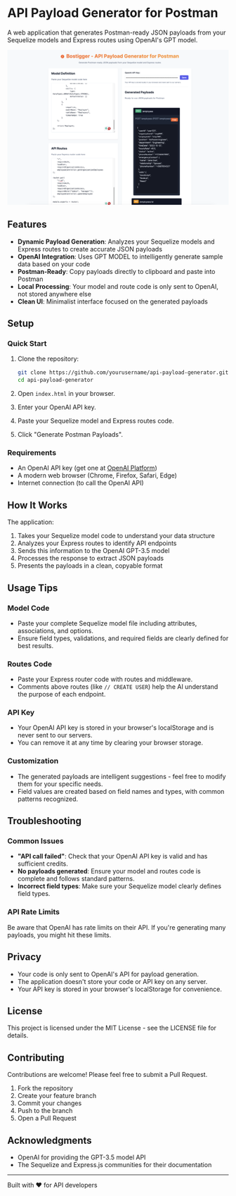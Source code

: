 # API Payload Generator for Postman

A web application that generates Postman-ready JSON payloads from your Sequelize models and Express routes using OpenAI's GPT model.

![App Screenshot](screenshot.png)

## Features

- **Dynamic Payload Generation**: Analyzes your Sequelize models and Express routes to create accurate JSON payloads
- **OpenAI Integration**: Uses GPT MODEL to intelligently generate sample data based on your code
- **Postman-Ready**: Copy payloads directly to clipboard and paste into Postman
- **Local Processing**: Your model and route code is only sent to OpenAI, not stored anywhere else
- **Clean UI**: Minimalist interface focused on the generated payloads

## Setup

### Quick Start

1. Clone the repository:
   ```bash
   git clone https://github.com/yourusername/api-payload-generator.git
   cd api-payload-generator
   ```

2. Open `index.html` in your browser.

3. Enter your OpenAI API key.

4. Paste your Sequelize model and Express routes code.

5. Click "Generate Postman Payloads".

### Requirements

- An OpenAI API key (get one at [OpenAI Platform](https://platform.openai.com/))
- A modern web browser (Chrome, Firefox, Safari, Edge)
- Internet connection (to call the OpenAI API)

## How It Works

The application:

1. Takes your Sequelize model code to understand your data structure
2. Analyzes your Express routes to identify API endpoints
3. Sends this information to the OpenAI GPT-3.5 model
4. Processes the response to extract JSON payloads
5. Presents the payloads in a clean, copyable format

## Usage Tips

### Model Code

- Paste your complete Sequelize model file including attributes, associations, and options.
- Ensure field types, validations, and required fields are clearly defined for best results.

### Routes Code

- Paste your Express router code with routes and middleware.
- Comments above routes (like `// CREATE USER`) help the AI understand the purpose of each endpoint.

### API Key

- Your OpenAI API key is stored in your browser's localStorage and is never sent to our servers.
- You can remove it at any time by clearing your browser storage.

### Customization

- The generated payloads are intelligent suggestions - feel free to modify them for your specific needs.
- Field values are created based on field names and types, with common patterns recognized.

## Troubleshooting

### Common Issues

- **"API call failed"**: Check that your OpenAI API key is valid and has sufficient credits.
- **No payloads generated**: Ensure your model and routes code is complete and follows standard patterns.
- **Incorrect field types**: Make sure your Sequelize model clearly defines field types.

### API Rate Limits

Be aware that OpenAI has rate limits on their API. If you're generating many payloads, you might hit these limits.

## Privacy

- Your code is only sent to OpenAI's API for payload generation.
- The application doesn't store your code or API key on any server.
- Your API key is stored in your browser's localStorage for convenience.

## License

This project is licensed under the MIT License - see the LICENSE file for details.

## Contributing

Contributions are welcome! Please feel free to submit a Pull Request.

1. Fork the repository
2. Create your feature branch
3. Commit your changes
4. Push to the branch
5. Open a Pull Request

## Acknowledgments

- OpenAI for providing the GPT-3.5 model API
- The Sequelize and Express.js communities for their documentation

---

Built with ❤️ for API developers